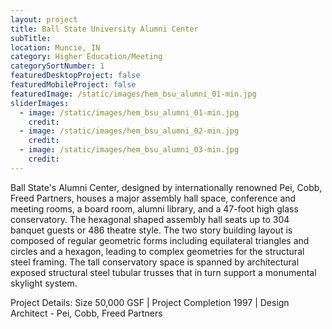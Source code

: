 ```yaml
---
layout: project
title: Ball State University Alumni Center
subTitle:
location: Muncie, IN
category: Higher Education/Meeting
categorySortNumber: 1
featuredDesktopProject: false
featuredMobileProject: false
featuredImage: /static/images/hem_bsu_alumni_01-min.jpg
sliderImages:
  - image: /static/images/hem_bsu_alumni_01-min.jpg
    credit:
  - image: /static/images/hem_bsu_alumni_02-min.jpg
    credit:
  - image: /static/images/hem_bsu_alumni_03-min.jpg
    credit:
---
```

Ball State\'s Alumni Center, designed by internationally renowned Pei, Cobb, Freed Partners, houses a major assembly hall space, conference and meeting rooms, a board room, alumni library, and a 47-foot high glass conservatory. The hexagonal shaped assembly hall seats up to 304 banquet guests or 486 theatre style. 
The two story building layout is composed of regular geometric forms including equilateral triangles and circles and a hexagon, leading to complex geometries for the structural steel framing. The tall conservatory space is spanned by architectural exposed structural steel tubular trusses that in turn support a monumental skylight system.

Project Details: Size 50,000 GSF | Project Completion 1997 | Design Architect - Pei, Cobb, Freed Partners































